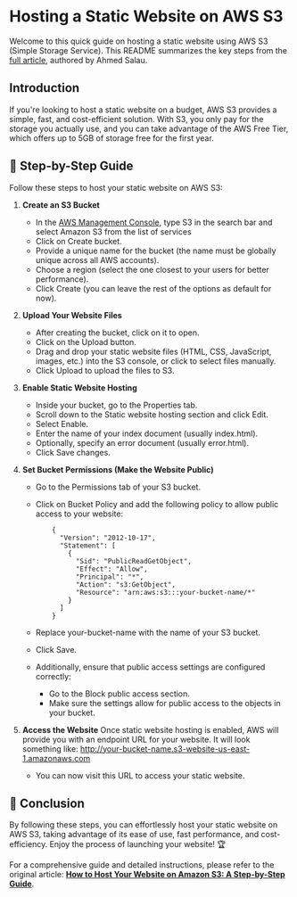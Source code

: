 # Hosting a Static Website on AWS S3
Welcome to this quick guide on hosting a static website using AWS S3 (Simple Storage Service). This README summarizes the key steps from the [full article](https://medon.hashnode.dev/how-to-host-your-website-on-amazon-s3-a-step-by-step-guide), authored by Ahmed Salau.
## Introduction
If you're looking to host a static website on a budget, AWS S3 provides a simple, fast, and cost-efficient solution. With S3, you only pay for the storage you actually use, and you can take advantage of the AWS Free Tier, which offers up to 5GB of storage free for the first year.
## 📝 Step-by-Step Guide
Follow these steps to host your static website on AWS S3:

1. **Create an S3 Bucket**
    - In the [AWS Management Console](https://console.aws.amazon.com/), type S3 in the search bar and select Amazon S3 from the list of services
    - Click on Create bucket.
    - Provide a unique name for the bucket (the name must be globally unique across all AWS accounts).
    - Choose a region (select the one closest to your users for better performance).
    - Click Create (you can leave the rest of the options as default for now).
      
2. **Upload Your Website Files**
    - After creating the bucket, click on it to open.
    - Click on the Upload button.
    - Drag and drop your static website files (HTML, CSS, JavaScript, images, etc.) into the S3 console, or click to select files manually.
    - Click Upload to upload the files to S3.
      
3. **Enable Static Website Hosting**
    - Inside your bucket, go to the Properties tab.
    - Scroll down to the Static website hosting section and click Edit.
    - Select Enable.
    - Enter the name of your index document (usually index.html).
    - Optionally, specify an error document (usually error.html).
    - Click Save changes.
      
4. **Set Bucket Permissions (Make the Website Public)**
    - Go to the Permissions tab of your S3 bucket.
    - Click on Bucket Policy and add the following policy to allow public access to your website:

              {
                "Version": "2012-10-17",
                "Statement": [
                  {
                    "Sid": "PublicReadGetObject",
                    "Effect": "Allow",
                    "Principal": "*",
                    "Action": "s3:GetObject",
                    "Resource": "arn:aws:s3:::your-bucket-name/*"
                  }
                ]
              }
    - Replace your-bucket-name with the name of your S3 bucket.
    - Click Save.

    - Additionally, ensure that public access settings are configured correctly:

        - Go to the Block public access section.
        - Make sure the settings allow for public access to the objects in your bucket.

5. **Access the Website**
Once static website hosting is enabled, AWS will provide you with an endpoint URL for your website. It will look something like: http://your-bucket-name.s3-website-us-east-1.amazonaws.com

    - You can now visit this URL to access your static website.

## 🎉 Conclusion 
By following these steps, you can effortlessly host your static website on AWS S3, taking advantage of its ease of use, fast performance, and cost-efficiency. Enjoy the process of launching your website! 🏆

For a comprehensive guide and detailed instructions, please refer to the original article: [**How to Host Your Website on Amazon S3: A Step-by-Step Guide**](https://medon.hashnode.dev/how-to-host-your-website-on-amazon-s3-a-step-by-step-guide).


